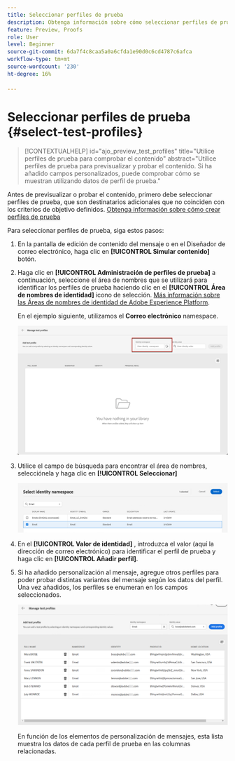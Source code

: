 ```yaml
---
title: Seleccionar perfiles de prueba
description: Obtenga información sobre cómo seleccionar perfiles de prueba para previsualizar y probar contenido.
feature: Preview, Proofs
role: User
level: Beginner
source-git-commit: 6da7f4c8caa5a0a6cfda1e90d0c6cd4787c6afca
workflow-type: tm+mt
source-wordcount: '230'
ht-degree: 16%

---
```


# Seleccionar perfiles de prueba {#select-test-profiles}

>[!CONTEXTUALHELP]
>id="ajo_preview_test_profiles"
>title="Utilice perfiles de prueba para comprobar el contenido"
>abstract="Utilice perfiles de prueba para previsualizar y probar el contenido. Si ha añadido campos personalizados, puede comprobar cómo se muestran utilizando datos de perfil de prueba."

Antes de previsualizar o probar el contenido, primero debe seleccionar perfiles de prueba, que son destinatarios adicionales que no coinciden con los criterios de objetivo definidos. [Obtenga información sobre cómo crear perfiles de prueba](../audience/creating-test-profiles.md)

Para seleccionar perfiles de prueba, siga estos pasos:

1. En la pantalla de edición de contenido del mensaje o en el Diseñador de correo electrónico, haga clic en **[!UICONTROL Simular contenido]** botón.

1. Haga clic en **[!UICONTROL Administración de perfiles de prueba]** a continuación, seleccione el área de nombres que se utilizará para identificar los perfiles de prueba haciendo clic en el **[!UICONTROL Área de nombres de identidad]** icono de selección. [Más información sobre las Áreas de nombres de identidad de Adobe Experience Platform](../audience/get-started-identity.md).

   En el ejemplo siguiente, utilizamos el **Correo electrónico** namespace.

   ![](../email/assets/previewselect-namespace.png)

1. Utilice el campo de búsqueda para encontrar el área de nombres, selecciónela y haga clic en **[!UICONTROL Seleccionar]**

   ![](../email/assets/preview-email-namespace.png)

1. En el **[!UICONTROL Valor de identidad]** , introduzca el valor (aquí la dirección de correo electrónico) para identificar el perfil de prueba y haga clic en **[!UICONTROL Añadir perfil]**.

   <!--![](assets/preview-identity-value.png)-->

1. Si ha añadido personalización al mensaje, agregue otros perfiles para poder probar distintas variantes del mensaje según los datos del perfil. Una vez añadidos, los perfiles se enumeran en los campos seleccionados.

   ![](../email/assets/preview-profile-list.png)

   En función de los elementos de personalización de mensajes, esta lista muestra los datos de cada perfil de prueba en las columnas relacionadas.
